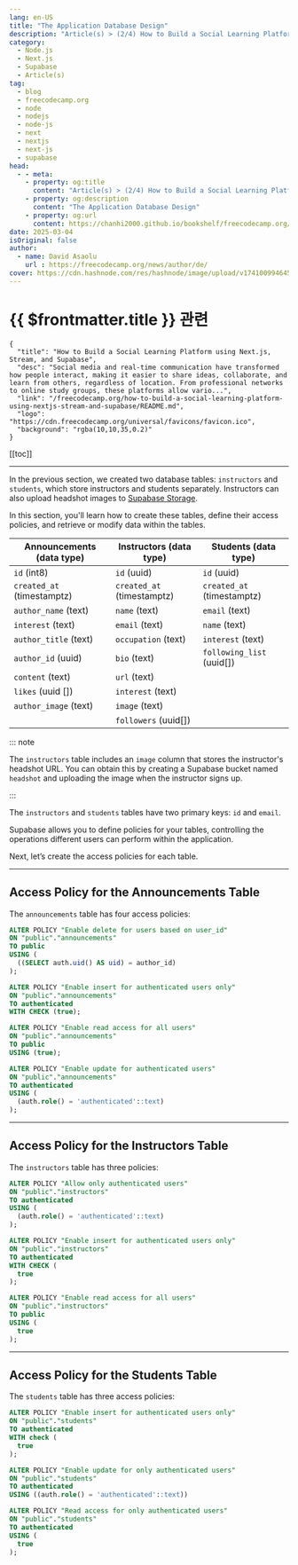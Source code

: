 ```yaml
---
lang: en-US
title: "The Application Database Design"
description: "Article(s) > (2/4) How to Build a Social Learning Platform using Next.js, Stream, and Supabase" 
category:
  - Node.js
  - Next.js
  - Supabase
  - Article(s)
tag:
  - blog
  - freecodecamp.org
  - node
  - nodejs
  - node-js
  - next
  - nextjs
  - next-js
  - supabase
head:
  - - meta:
    - property: og:title
      content: "Article(s) > (2/4) How to Build a Social Learning Platform using Next.js, Stream, and Supabase"
    - property: og:description
      content: "The Application Database Design"
    - property: og:url
      content: https://chanhi2000.github.io/bookshelf/freecodecamp.org/how-to-build-a-social-learning-platform-using-nextjs-stream-and-supabase/the-application-database-design.html
date: 2025-03-04
isOriginal: false
author:
  - name: David Asaolu
    url : https://freecodecamp.org/news/author/de/
cover: https://cdn.hashnode.com/res/hashnode/image/upload/v1741009946459/dba65929-1b65-4278-9601-4d047042753a.png
---
```


# {{ $frontmatter.title }} 관련

```component VPCard
{
  "title": "How to Build a Social Learning Platform using Next.js, Stream, and Supabase",
  "desc": "Social media and real-time communication have transformed how people interact, making it easier to share ideas, collaborate, and learn from others, regardless of location. From professional networks to online study groups, these platforms allow vario...",
  "link": "/freecodecamp.org/how-to-build-a-social-learning-platform-using-nextjs-stream-and-supabase/README.md",
  "logo": "https://cdn.freecodecamp.org/universal/favicons/favicon.ico",
  "background": "rgba(10,10,35,0.2)"
}
```

[[toc]]

---

<SiteInfo
  name="How to Build a Social Learning Platform using Next.js, Stream, and Supabase"
  desc="Social media and real-time communication have transformed how people interact, making it easier to share ideas, collaborate, and learn from others, regardless of location. From professional networks to online study groups, these platforms allow vario..."
  url="https://freecodecamp.org/news/how-to-build-a-social-learning-platform-using-nextjs-stream-and-supabase#heading-the-application-database-design"
  logo="https://cdn.freecodecamp.org/universal/favicons/favicon.ico"
  preview="https://cdn.hashnode.com/res/hashnode/image/upload/v1741009946459/dba65929-1b65-4278-9601-4d047042753a.png"/>

In the previous section, we created two database tables: `instructors` and `students`, which store instructors and students separately. Instructors can also upload headshot images to [<FontIcon icon="iconfont icon-supabase"/>Supabase Storage](https://supabase.com/docs/guides/storage/quickstart).

In this section, you'll learn how to create these tables, define their access policies, and retrieve or modify data within the tables.

| **Announcements (data type)** | **Instructors (data type)** | **Students (data type)** |
| --- | --- | --- |
| `id` (int8) | `id` (uuid) | `id` (uuid) |
| `created_at` (timestamptz) | `created_at` (timestamptz) | `created_at` (timestamptz) |
| `author_name` (text) | `name` (text) | `email` (text) |
| `interest` (text) | `email` (text) | `name` (text) |
| `author_title` (text) | `occupation` (text) | `interest` (text) |
| `author_id` (uuid) | `bio` (text) | `following_list` (uuid[]) |
| `content` (text) | `url` (text) |  |
| `likes` (uuid []) | `interest` (text) |  |
| `author_image` (text) | `image` (text) |  |
|  | `followers` (uuid[]) | |

::: note

The `instructors` table includes an `image` column that stores the instructor's headshot URL. You can obtain this by creating a Supabase bucket named `headshot` and uploading the image when the instructor signs up.

:::

The `instructors` and `students` tables have two primary keys: `id` and `email`.

Supabase allows you to define policies for your tables, controlling the operations different users can perform within the application.

Next, let’s create the access policies for each table.

---

## Access Policy for the Announcements Table

The `announcements` table has four access policies:

```sql title="Enable delete operation for users based on their user ID."
ALTER POLICY "Enable delete for users based on user_id"
ON "public"."announcements"
TO public
USING (
  ((SELECT auth.uid() AS uid) = author_id)
);
```

```sql title="Enable insert operation for authenticated users only."
ALTER POLICY "Enable insert for authenticated users only"
ON "public"."announcements"
TO authenticated
WITH CHECK (true);
```

```sql title="Enable read access for all users."
ALTER POLICY "Enable read access for all users"
ON "public"."announcements"
TO public
USING (true);
```

```sql title="Enable update operation for authenticated users only."
ALTER POLICY "Enable update for authenticated users"
ON "public"."announcements"
TO authenticated
USING (
  (auth.role() = 'authenticated'::text)
);
```

---

## Access Policy for the Instructors Table

The `instructors` table has three policies:

```sql title="Allow only authenticated users to update the instructors table."
ALTER POLICY "Allow only authenticated users"
ON "public"."instructors"
TO authenticated
USING (
  (auth.role() = 'authenticated'::text)
);
```

```sql title="Enable insert operation for authenticated users only."
ALTER POLICY "Enable insert for authenticated users only"
ON "public"."instructors"
TO authenticated
WITH CHECK (
  true
);
```

```sql title="Enable read access for all users."
ALTER POLICY "Enable read access for all users"
ON "public"."instructors"
TO public
USING (
  true
);
```

---

## Access Policy for the Students Table

The `students` table has three access policies:

```sql title="Enable insert operation for authenticated users only."
ALTER POLICY "Enable insert for authenticated users only"
ON "public"."students"
TO authenticated
WITH check (
  true
);
```

```sql title="Enable update operation for authenticated users only."
ALTER POLICY "Enable update for only authenticated users"
ON "public"."students"
TO authenticated
USING ((auth.role() = 'authenticated'::text))
```

```sql title="Enable read access for authenticated users only."
ALTER POLICY "Read access for only authenticated users"
ON "public"."students"
TO authenticated
USING (
  true
);
```

